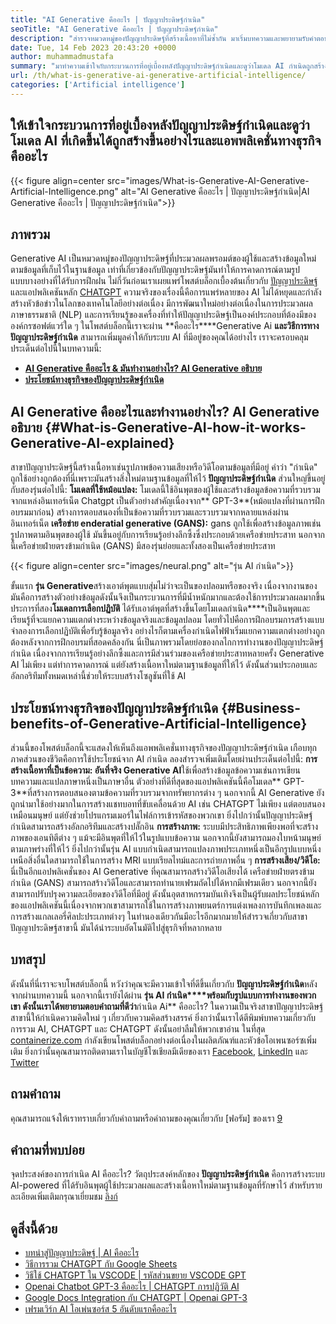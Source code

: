 ```yaml
---
title: "AI Generative คืออะไร | ปัญญาประดิษฐ์กำเนิด" 
seoTitle: "AI Generative คืออะไร | ปัญญาประดิษฐ์กำเนิด" 
description: "สำรวจหมวดหมู่ของปัญญาประดิษฐ์ที่สร้างเนื้อหาที่ไม่ซ้ำกัน มาเริ่มบทความและพยายามรับคำตอบว่า AI Generative คืออะไร?" 
date: Tue, 14 Feb 2023 20:43:20 +0000
author: muhammadmustafa
summary: "มาทำความเข้าใจกับกระบวนการที่อยู่เบื้องหลังปัญญาประดิษฐ์กำเนิดและดูว่าโมเดล AI กำเนิดถูกสร้างขึ้นอย่างไรและแอพพลิเคชั่นทางธุรกิจคืออะไร" 
url: /th/what-is-generative-ai-generative-artificial-intelligence/
categories: ['Artificial intelligence']
---
```


## ให้เข้าใจกระบวนการที่อยู่เบื้องหลังปัญญาประดิษฐ์กำเนิดและดูว่าโมเดล AI ที่เกิดขึ้นได้ถูกสร้างขึ้นอย่างไรและแอพพลิเคชั่นทางธุรกิจคืออะไร

{{< figure align=center src="images/What-is-Generative-AI-Generative-Artificial-Intelligence.png" alt="AI Generative คืออะไร | ปัญญาประดิษฐ์กำเนิด|AI Generative คืออะไร | ปัญญาประดิษฐ์กำเนิด">}}


## ภาพรวม
Generative AI เป็นหมวดหมู่ของปัญญาประดิษฐ์ที่ประมวลผลพรอมต์ของผู้ใช้และสร้างข้อมูลใหม่ตามข้อมูลที่เก็บไว้ในฐานข้อมูล เท่าที่เกี่ยวข้องกับปัญญาประดิษฐ์มันทำให้การคาดการณ์ตามรูปแบบบางอย่างที่ได้รับการฝึกฝน ไม่กี่วันก่อนเราเผยแพร่โพสต์บล็อกเบื้องต้นเกี่ยวกับ [ปัญญาประดิษฐ์][1] และแอปพลิเคชันหลัก [CHATGPT][2] ความจริงของเรื่องนี้คือการแพร่หลายของ AI ไม่ได้หยุดและกำลังสร้างหัวข้อข่าวในโลกของเทคโนโลยีอย่างต่อเนื่อง มีการพัฒนาใหม่อย่างต่อเนื่องในการประมวลผลภาษาธรรมชาติ (NLP) และการเรียนรู้ของเครื่องที่ทำให้ปัญญาประดิษฐ์เป็นองค์ประกอบที่ต้องมีขององค์กรซอฟต์แวร์ใด ๆ ในโพสต์บล็อกนี้เราจะผ่าน **คืออะไร****Generative Ai **และวิธีการทางปัญญาประดิษฐ์กำเนิด** สามารถเพิ่มมูลค่าให้กับระบบ AI ที่มีอยู่ของคุณได้อย่างไร
เราจะครอบคลุมประเด็นต่อไปนี้ในบทความนี้:
* [ **AI Generative คืออะไร & มันทำงานอย่างไร? AI Generative อธิบาย** ][3]
* [ **ประโยชน์ทางธุรกิจของปัญญาประดิษฐ์กำเนิด** ][4]

## AI Generative คืออะไรและทำงานอย่างไร? AI Generative อธิบาย {#What-is-Generative-AI-how-it-works-Generative-AI-explained}

สาขาปัญญาประดิษฐ์นี้สร้างเนื้อหาเช่นรูปภาพข้อความเสียงหรือวิดีโอตามข้อมูลที่มีอยู่ คำว่า "กำเนิด" ถูกใช้อย่างถูกต้องที่นี่เพราะมันสร้างสิ่งใหม่ตามฐานข้อมูลที่ให้ไว้
**ปัญญาประดิษฐ์กำเนิด** ส่วนใหญ่ขึ้นอยู่กับสองรุ่นต่อไปนี้:
**โมเดลที่ใช้หม้อแปลง:** โมเดลนี้ใช้อินพุตของผู้ใช้และสร้างข้อมูลข้อความที่รวบรวมจากแหล่งอินเทอร์เน็ต Chatgpt เป็นตัวอย่างสำคัญเนื่องจาก** GPT-3**(หม้อแปลงที่ผ่านการฝึกอบรมมาก่อน) สร้างการตอบสนองที่เป็นข้อความที่รวบรวมและรวบรวมจากหลายแหล่งผ่านอินเทอร์เน็ต
**เครือข่าย enderatial generative (GANS):**  gans ถูกใช้เพื่อสร้างข้อมูลภาพเช่นรูปภาพตามอินพุตของผู้ใช้ มันขึ้นอยู่กับการเรียนรู้อย่างลึกซึ้งซึ่งประกอบด้วยเครือข่ายประสาท นอกจากนี้เครือข่ายฝ่ายตรงข้ามกำเนิด (GANS) มีสองรุ่นย่อยและทั้งสองเป็นเครือข่ายประสาท

{{< figure align=center src="images/neural.png" alt="รุ่น AI กำเนิด">}}

ขั้นแรก **รุ่น Generative**สร้างเอาต์พุตแบบสุ่มไม่ว่าจะเป็นของปลอมหรือของจริง เนื่องจากงานของมันคือการสร้างตัวอย่างข้อมูลดังนั้นจึงเป็นกระบวนการที่มีน้ำหนักมากและต้องใช้การประมวลผลมากขึ้น ประการที่สอง**โมเดลการเลือกปฏิบัติ** ได้รับเอาต์พุตที่สร้างขึ้นโดยโมเดลกำเนิด****เป็นอินพุตและเรียนรู้ที่จะแยกความแตกต่างระหว่างข้อมูลจริงและข้อมูลปลอม โดยทั่วไปคือการฝึกอบรมการสร้างแบบจำลองการเลือกปฏิบัติเพื่อรับรู้ข้อมูลจริง อย่างไรก็ตามเครื่องกำเนิดไฟฟ้าเริ่มแยกความแตกต่างอย่างถูกต้องหลังจากการฝึกอบรมที่สอดคล้องกัน
นี่เป็นภาพรวมโดยย่อของกลไกการทำงานของปัญญาประดิษฐ์กำเนิด เนื่องจากการเรียนรู้อย่างลึกซึ้งและการมีส่วนร่วมของเครือข่ายประสาทหลายครั้ง Generative AI ไม่เพียง แต่ทำการคาดการณ์ แต่ยังสร้างเนื้อหาใหม่ตามฐานข้อมูลที่ให้ไว้ ดังนั้นส่วนประกอบและอัลกอริทึมทั้งหมดเหล่านี้ช่วยให้ระบบสร้างโซลูชันที่ใช้ AI

## ประโยชน์ทางธุรกิจของปัญญาประดิษฐ์กำเนิด {#Business-benefits-of-Generative-Artificial-Intelligence}

ส่วนนี้ของโพสต์บล็อกนี้จะแสดงให้เห็นถึงแอพพลิเคชั่นทางธุรกิจของปัญญาประดิษฐ์กำเนิด เกือบทุกภาคส่วนของชีวิตคือการใช้ประโยชน์จาก AI กำเนิด ลองสำรวจเพิ่มเติมโดยผ่านประเด็นต่อไปนี้:
**การสร้างเนื้อหาที่เป็นข้อความ: **อันที่จริง** Generative AI**ใช้เพื่อสร้างข้อมูลข้อความเช่นการเขียนบทความและแปลภาษาหนึ่งเป็นภาษาอื่น ตัวอย่างที่ดีที่สุดของแอปพลิเคชันนี้คือโมเดล** GPT-3**ที่สร้างการตอบสนองตามข้อความที่รวบรวมจากทรัพยากรต่าง ๆ นอกจากนี้ AI Generative ยังถูกนำมาใช้อย่างมากในการสร้างแชทบอทที่ขับเคลื่อนด้วย AI เช่น CHATGPT ไม่เพียง แต่ตอบสนองเหมือนมนุษย์ แต่ยังช่วยโปรแกรมเมอร์ในไฟล์การเข้ารหัสของพวกเขา ยิ่งไปกว่านั้นปัญญาประดิษฐ์กำเนิดสามารถสร้างอัลกอริทึมและสร้างปลั๊กอิน
**การสร้างภาพ:**  ระบบมีประสิทธิภาพเพียงพอที่จะสร้างภาพของเอนทิตีต่าง ๆ แม้จะมีอินพุตที่ให้ไว้ในรูปแบบข้อความ นอกจากนี้ยังสามารถมองใบหน้ามนุษย์ตามภาพร่างที่ให้ไว้ ยิ่งไปกว่านั้นรุ่น AI แบบกำเนิดสามารถแปลงภาพประเภทหนึ่งเป็นอีกรูปแบบหนึ่ง เหนือสิ่งอื่นใดสามารถใช้ในการสร้าง MRI แบบเรียลไทม์และการถ่ายภาพอื่น ๆ
**การสร้างเสียง/วิดีโอ:**  นี่เป็นอีกแอปพลิเคชั่นของ AI Generative ที่คุณสามารถสร้างวิดีโอเสียงได้ เครือข่ายฝ่ายตรงข้ามกำเนิด (GANS) สามารถสร้างวิดีโอและสามารถทำนายเฟรมถัดไปได้หากมีเฟรมเดียว นอกจากนี้ยังสามารถปรับปรุงความละเอียดของวิดีโอที่มีอยู่ ดังนั้นอุตสาหกรรมบันเทิงจึงเป็นผู้รับผลประโยชน์หลักของแอปพลิเคชันนี้เนื่องจากพวกเขาสามารถใช้ในการสร้างภาพยนตร์การแต่งเพลงการบันทึกเพลงและการสร้างแกลเลอรี่ศิลปะประเภทต่างๆ
ในทำนองเดียวกันมีอะไรอีกมากมายให้สำรวจเกี่ยวกับสาขาปัญญาประดิษฐ์สาขานี้ มันได้นำระบบอัตโนมัติไปสู่ธุรกิจที่หลากหลาย

## บทสรุป
ดังนั้นที่นี่เราจะจบโพสต์บล็อกนี้ หวังว่าคุณจะมีความเข้าใจที่ดีขึ้นเกี่ยวกับ **ปัญญาประดิษฐ์กำเนิด**หลังจากผ่านบทความนี้ นอกจากนี้เรายังได้ผ่าน **รุ่น AI กำเนิด****พร้อมกับรูปแบบการทำงานของพวกเขา ดังนั้นเราได้พยายามตอบคำถามที่ดีว่า**กำเนิด Ai** คืออะไร? ในความเป็นจริงสาขาปัญญาประดิษฐ์สาขานี้ให้กำเนิดความคิดใหม่ ๆ เกี่ยวกับความคิดสร้างสรรค์ ยิ่งกว่านั้นเราได้ตีพิมพ์บทความเกี่ยวกับการรวม AI, CHATGPT และ CHATGPT ดังนั้นอย่าลืมให้พวกเขาอ่าน
ในที่สุด [containerize.com][5] กำลังเขียนโพสต์บล็อกอย่างต่อเนื่องในผลิตภัณฑ์และหัวข้อโอเพนซอร์ซเพิ่มเติม ยิ่งกว่านั้นคุณสามารถติดตามเราในบัญชีโซเชียลมีเดียของเรา [Facebook][6], [LinkedIn][7] และ [Twitter][8]

## ถามคำถาม
คุณสามารถแจ้งให้เราทราบเกี่ยวกับคำถามหรือคำถามของคุณเกี่ยวกับ [ฟอรัม] ของเรา [9]

## คำถามที่พบบ่อย
จุดประสงค์ของการกำเนิด AI คืออะไร?
วัตถุประสงค์หลักของ **ปัญญาประดิษฐ์กำเนิด** คือการสร้างระบบ AI-powered ที่ได้รับอินพุตผู้ใช้ประมวลผลและสร้างเนื้อหาใหม่ตามฐานข้อมูลที่รักษาไว้ สำหรับรายละเอียดเพิ่มเติมกรุณาเยี่ยมชม [ลิงก์][3]

## ดูสิ่งนี้ด้วย
  * [บทนำสู่ปัญญาประดิษฐ์ | AI คืออะไร][1]
  * [วิธีการรวม CHATGPT กับ Google Sheets][10]
  * [วิธีใช้ CHATGPT ใน VSCODE | รหัสส่วนขยาย VSCODE GPT][11]
  * [Openai Chatbot GPT-3 คืออะไร | CHATGPT การปฏิวัติ AI][2]
  * [Google Docs Integration กับ CHATGPT | Openai GPT-3][12]
  * [เฟรมเวิร์ก AI โอเพ่นซอร์ส 5 อันดับแรกคืออะไร][13]



[1]: https://blog.containerize.com/artificial-intelligence/an-introduction-to-artificial-intelligence-what-is-ai/
[2]: https://blog.containerize.com/artificial-intelligence/what-is-openai-chatbot-gpt-3-chatgpt-an-ai-revolution/
[3]: #What-is-Generative-AI-how-it-works-Generative-AI-explained
[4]: #Business-benefits-of-Generative-Artificial-Intelligence
[5]: https://www.containerize.com/
[6]: https://web.facebook.com/containerize
[7]: https://www.linkedin.com/company/containerize/
[8]: https://twitter.com/containerize_co
[9]: https://forum.containerize.com/
[10]: https://blog.containerize.com/artificial-intelligence/integrate-chatgpt-with-google-sheets/
[11]: https://blog.containerize.com/artificial-intelligence/how-to-use-chatgpt-in-vscode-the-vscode-extension-codegpt/
[12]: https://blog.containerize.com/artificial-intelligence/google-docs-integration-with-chatgpt/
[13]: https://blog.containerize.com/artificial-intelligence/top-5-open-source-ai-frameworks/
